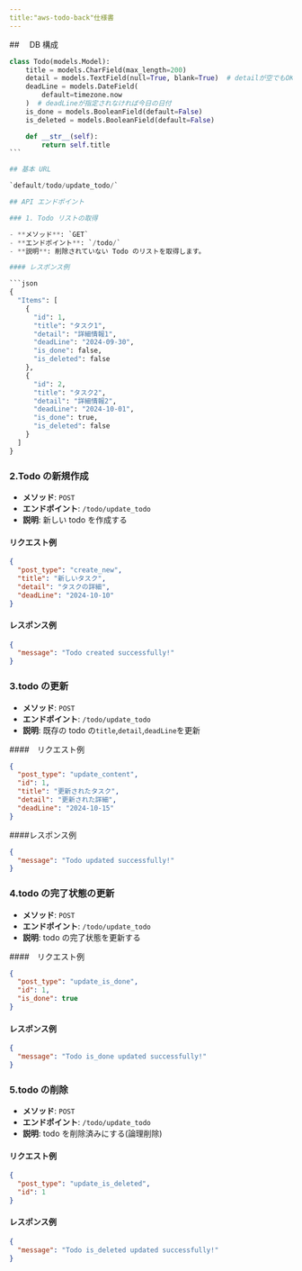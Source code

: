 ```yaml
---
title:"aws-todo-back"仕様書
---
```


##　 DB 構成

````python
class Todo(models.Model):
    title = models.CharField(max_length=200)
    detail = models.TextField(null=True, blank=True)  # detailが空でもOK
    deadLine = models.DateField(
        default=timezone.now
    )  # deadLineが指定されなければ今日の日付
    is_done = models.BooleanField(default=False)
    is_deleted = models.BooleanField(default=False)

    def __str__(self):
        return self.title
```

## 基本 URL

`default/todo/update_todo/`

## API エンドポイント

### 1. Todo リストの取得

- **メソッド**: `GET`
- **エンドポイント**: `/todo/`
- **説明**: 削除されていない Todo のリストを取得します。

#### レスポンス例

```json
{
  "Items": [
    {
      "id": 1,
      "title": "タスク1",
      "detail": "詳細情報1",
      "deadLine": "2024-09-30",
      "is_done": false,
      "is_deleted": false
    },
    {
      "id": 2,
      "title": "タスク2",
      "detail": "詳細情報2",
      "deadLine": "2024-10-01",
      "is_done": true,
      "is_deleted": false
    }
  ]
}
````

### 2.Todo の新規作成

- **メソッド**: `POST`
- **エンドポイント**: `/todo/update_todo`
- **説明**: 新しい todo を作成する

#### リクエスト例

```json
{
  "post_type": "create_new",
  "title": "新しいタスク",
  "detail": "タスクの詳細",
  "deadLine": "2024-10-10"
}
```

#### レスポンス例

```json
{
  "message": "Todo created successfully!"
}
```

### 3.todo の更新

- **メソッド**: `POST`
- **エンドポイント**: `/todo/update_todo`
- **説明**: 既存の todo の`title`,`detail`,`deadLine`を更新

####　リクエスト例

```json
{
  "post_type": "update_content",
  "id": 1,
  "title": "更新されたタスク",
  "detail": "更新された詳細",
  "deadLine": "2024-10-15"
}
```

####レスポンス例

```json
{
  "message": "Todo updated successfully!"
}
```

### 4.todo の完了状態の更新

- **メソッド**: `POST`
- **エンドポイント**: `/todo/update_todo`
- **説明**: todo の完了状態を更新する

####　リクエスト例

```json
{
  "post_type": "update_is_done",
  "id": 1,
  "is_done": true
}
```

#### レスポンス例

```json
{
  "message": "Todo is_done updated successfully!"
}
```

### 5.todo の削除

- **メソッド**: `POST`
- **エンドポイント**: `/todo/update_todo`
- **説明**: todo を削除済みにする(論理削除)

#### リクエスト例

```json
{
  "post_type": "update_is_deleted",
  "id": 1
}
```

#### レスポンス例

```json
{
  "message": "Todo is_deleted updated successfully!"
}
```
